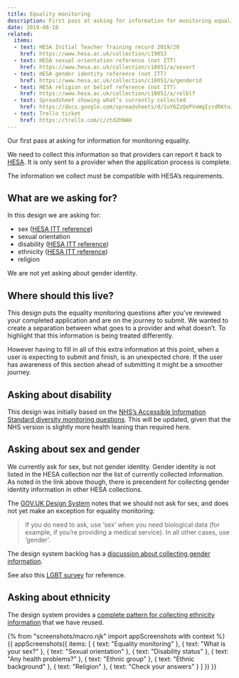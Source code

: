 ```yaml
---
title: Equality monitoring
description: First pass at asking for information for monitoring equality.
date: 2019-08-18
related:
  items:
  - text: HESA Initial Teacher Training record 2019/20
    href: https://www.hesa.ac.uk/collection/c19053
  - text: HESA sexual orientation reference (not ITT)
    href: https://www.hesa.ac.uk/collection/c18051/a/sexort
  - text: HESA gender identity reference (not ITT)
    href: https://www.hesa.ac.uk/collection/c18051/a/genderid
  - text: HESA religion or belief reference (not ITT)
    href: https://www.hesa.ac.uk/collection/c18051/a/relblf
  - text: Spreadsheet showing what’s currently collected
    href: https://docs.google.com/spreadsheets/d/1uY6ZzQePVoWgIzrdRKtuinj9NzQ5dgwaL6DMIYFUH_c
  - text: Trello ticket
    href: https://trello.com/c/ztd2hNAH
---
```


Our first pass at asking for information for monitoring equality.

We need to collect this information so that providers can report it back to [HESA](https://www.hesa.ac.uk/collection/c19053). It is only sent to a provider when the application process is complete.

The information we collect must be compatible with HESA’s requirements.

## What are we asking for?

In this design we are asking for:

* sex ([HESA ITT reference](https://www.hesa.ac.uk/collection/c19053/e/sexid))
* sexual orientation
* disability ([HESA ITT reference](https://www.hesa.ac.uk/collection/c19053/e/disable))
* ethnicity ([HESA ITT reference](https://www.hesa.ac.uk/collection/c19053/e/ethnic))
* religion

We are not yet asking about gender identity.

## Where should this live?

This design puts the equality monitoring questions after you’ve reviewed your completed application and are on the journey to submit. We wanted to create a separation between what goes to a provider and what doesn’t. To highlight that this information is being treated differently.

However having to fill in all of this extra information at this point, when a user is expecting to submit and finish, is an unexpected chore. If the user has awareness of this section ahead of submitting it might be a smoother journey.

## Asking about disability

This design was initially based on the [NHS’s Accessible Information Standard diversity monitoring questions](https://www.england.nhs.uk/wp-content/uploads/2017/01/ais-review-diversity-monitoring-questions.docx). This will be updated, given that the NHS version is slightly more health leaning than required here.

## Asking about sex and gender

We currently ask for sex, but not gender identity. Gender identity is not listed in the HESA collection nor the list of currently collected information. As noted in the link above though, there is precendent for collecting gender identity information in other HESA collections.

The [GOV.UK Design System](https://design-system.service.gov.uk/patterns/gender-or-sex/) notes that we should not ask for sex, and does not yet make an exception for equality monitoring:

> If you do need to ask, use ‘sex’ when you need biological data (for example, if you’re providing a medical service). In all other cases, use ‘gender’.

The design system backlog has a [discussion about collecting gender information](https://github.com/alphagov/govuk-design-system-backlog/issues/69).

See also this [LGBT survey](https://equalities.blog.gov.uk/2017/09/29/lgbtsurvey-asking-about-sexual-orientation-and-intersex/) for reference.

## Asking about ethnicity

The design system provides a [complete pattern for collecting ethnicity information](https://design-system.service.gov.uk/patterns/ethnic-group/) that we have reused.

{% from "screenshots/macro.njk" import appScreenshots with context %}
{{ appScreenshots({
  items: [
    { text: "Equality monitoring" },
    { text: "What is your sex?" },
    { text: "Sexual orientation" },
    { text: "Disability status" },
    { text: "Any health problems?" },
    { text: "Ethnic group" },
    { text: "Ethnic background" },
    { text: "Religion" },
    { text: "Check your answers" }
  ]
}) }}
